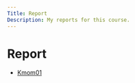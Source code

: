 ```yaml
---
Title: Report
Description: My reports for this course.
---
```


Report
==========================

* [Kmom01](report/kmom01)

